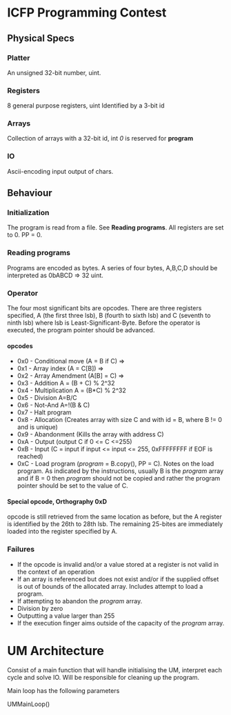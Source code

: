 # ICFP Programming Contest
## Physical Specs
### Platter
An unsigned 32-bit number, uint.
### Registers
8 general purpose registers, uint
Identified by a 3-bit id
### Arrays
Collection of arrays with a 32-bit id, int
*0* is reserved for **program**
### IO
Ascii-encoding
input output of chars.
## Behaviour
### Initialization
The program is read from a file. See **Reading programs**. All registers are set
to 0. PP = 0.
### Reading programs
Programs are encoded as bytes. A series of four bytes, A,B,C,D should be
interpreted as 0bABCD => 32 uint.
### Operator
The four most significant bits are opcodes. There are three registers specified,
A (the first three lsb), B (fourth to sixth lsb) and C (seventh to ninth lsb)
where lsb is Least-Significant-Byte. Before the operator is executed, the program
pointer should be advanced.
#### opcodes
* 0x0 - Conditional move (A = B if C) =>
* 0x1 - Array index (A = C[B]) =>
* 0x2 - Array Amendment (A[B] = C) =>
* 0x3 - Addition A = (B + C) % 2^32
* 0x4 - Multiplication A = (B*C) % 2^32
* 0x5 - Division A=B/C
* 0x6 - Not-And A=!(B & C)
* 0x7 - Halt program
* 0x8 - Allocation (Creates array with size C and with id = B, where B != 0 and is unique)
* 0x9 - Abandonment (Kills the array with address C)
* 0xA - Output (output C if 0 <= C <=255)
* 0xB - Input (C = input if input <= input <= 255, 0xFFFFFFFF if EOF is reached)
* 0xC - Load program (*program* = B.copy(), PP = C).
Notes on the load program. As indicated by the instructions, usually B is the
*program* array and if B = 0 then *program* should not be copied and rather the
program pointer should be set to the value of C.
#### Special opcode, Orthography 0xD
opcode is still retrieved from the same location as before, but the A register
is identified by the 26th to 28th lsb. The remaining 25-bites are immediately
loaded into the register specified by A.
### Failures
* If the opcode is invalid and/or a value stored at a register is not valid in the
context of an operation
* If an array is referenced but does not exist and/or if the supplied offset is
out of bounds of the allocated array. Includes attempt to load a program.
* If attempting to abandon the *program* array.
* Division by zero
* Outputting a value larger than 255
* If the execution finger aims outside of the capacity of the *program* array.


# UM Architecture

Consist of a main function that will handle initialising the UM, interpret each cycle and solve IO. Will be responsible for cleaning up the program. 

Main loop has the following parameters

UMMainLoop()

